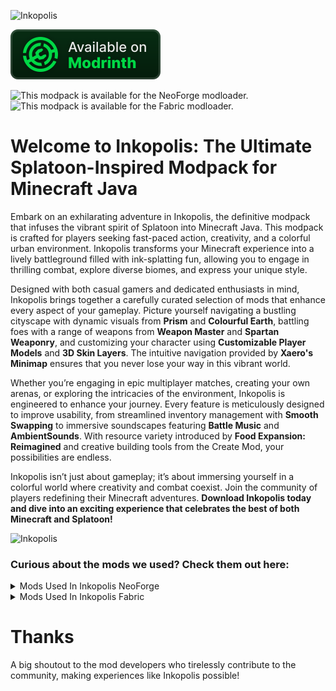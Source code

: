 ![Inkopolis](https://cdn.modrinth.com/data/cached_images/08a91f90324f35c122bc3c4ef32be91a631daa71.jpeg)

![This modpack is available on Modrinth.](https://github.com/intergrav/devins-badges/raw/2dc967fc44dc73850eee42c133a55c8ffc5e30cb/assets/cozy/available/modrinth_vector.svg)

![This modpack is available for the NeoForge modloader.](https://github.com/Steveplays28/noisium/raw/24de632923c03864d65568a2cb5ce1e2cee0a304/docs/assets/badges/compact/supported/neoforge_vector.svg)     ![This modpack is available for the Fabric modloader.](https://github.com/intergrav/devins-badges/raw/2dc967fc44dc73850eee42c133a55c8ffc5e30cb/assets/compact/supported/fabric_vector.svg)

# Welcome to Inkopolis: The Ultimate Splatoon-Inspired Modpack for Minecraft Java

Embark on an exhilarating adventure in Inkopolis, the definitive modpack that infuses the vibrant spirit of Splatoon into Minecraft Java. This modpack is crafted for players seeking fast-paced action, creativity, and a colorful urban environment. Inkopolis transforms your Minecraft experience into a lively battleground filled with ink-splatting fun, allowing you to engage in thrilling combat, explore diverse biomes, and express your unique style.

Designed with both casual gamers and dedicated enthusiasts in mind, Inkopolis brings together a carefully curated selection of mods that enhance every aspect of your gameplay. Picture yourself navigating a bustling cityscape with dynamic visuals from **Prism** and **Colourful Earth**, battling foes with a range of weapons from **Weapon Master** and **Spartan Weaponry**, and customizing your character using **Customizable Player Models** and **3D Skin Layers**. The intuitive navigation provided by **Xaero's Minimap** ensures that you never lose your way in this vibrant world.

Whether you’re engaging in epic multiplayer matches, creating your own arenas, or exploring the intricacies of the environment, Inkopolis is engineered to enhance your journey. Every feature is meticulously designed to improve usability, from streamlined inventory management with **Smooth Swapping** to immersive soundscapes featuring **Battle Music** and **AmbientSounds**. With resource variety introduced by **Food Expansion: Reimagined** and creative building tools from the Create Mod, your possibilities are endless.

Inkopolis isn’t just about gameplay; it’s about immersing yourself in a colorful world where creativity and combat coexist. Join the community of players redefining their Minecraft adventures. **Download Inkopolis today and dive into an exciting experience that celebrates the best of both Minecraft and Splatoon!**

![Inkopolis](https://cdn.modrinth.com/data/cached_images/ca2e9e49d3d7296797e00d3aa52fe838fbba0765.jpeg)

### Curious about the mods we used? Check them out here:

<details>
  <summary>Mods Used In Inkopolis NeoForge</summary>
  
- [**3D Skin Layers**](https://modrinth.com/mod/3dskinlayers) - Render the player skin layer in 3d!
- [**Additional Additions**](https://modrinth.com/mod/addadd) - Additional Additions is a mod that aims to add additional uses for Copper, Amethyst and Glow Ink Sacs as well as other useful additional additions to the game.
- [**AmbientSounds**](https://modrinth.com/mod/ambientsounds) - #listentonature
- [**Animation Overhaul**](https://modrinth.com/mod/animationoverhaul) - Smooth and interactive animations. Customizable and compatible!
- [**AppleSkin**](https://modrinth.com/mod/appleskin) - Food/hunger-related HUD improvements
- [**Architectury API**](https://modrinth.com/mod/architectury-api) - An intermediary api aimed to ease developing multiplatform mods.
- [**Armourer's Workshop**](https://modrinth.com/mod/armourers-workshop) - Cosmetic weapon and armour skins.
- [**Battle Music**](https://modrinth.com/mod/battlemusic) - Adds fully configurable battle music. By default, gives music to elder guardians, wardens, the wither, and the ender dragon.
- [**Better Advancements**](https://modrinth.com/mod/better-advancements) - Better Advancements tries to improve the UI and UX for the advancements system in minecraft 1.12+ in a modded environment
- [**Better Third Person**](https://modrinth.com/mod/better-third-person) - Improves third person camera view.
- [**BetterF3**](https://modrinth.com/mod/betterf3) - BetterF3 is a mod that replaces Minecraft's original debug HUD with a highly customizable, more human-readable HUD.
- [**Cataclysm Weaponery**](https://modrinth.com/mod/cataclysm-weaponery) - New ignitium weapons for L_Ender's Cataclysm mod
- [**Cell (Vanilla+)**](https://modrinth.com/mod/cell) - Adds 200+ various tweaks, items, commands, food, armor, blocks, equipment, automation, and more!
- [**Cherished Worlds**](https://modrinth.com/mod/cherished-worlds) - Favorite/pin/bookmark certain worlds, which will always be at the top of the list and cannot be deleted.
- [**Cloth Config API**](https://modrinth.com/mod/cloth-config) - Configuration Library for Minecraft Mods
- [**Clumps**](https://modrinth.com/mod/clumps) - Clumps XP orbs together to reduce lag
- [**Colourful Earth**](https://modrinth.com/mod/colourful-earth) - You will now be able to dye any dirt block in the game, using your favorite colored dyes! In this way, you will be able to use a lot of new blocks to decorate your buildings or games.
- [**Create**](https://modrinth.com/mod/create) - Aesthetic Technology that empowers the Player
- [**CreativeCore**](https://modrinth.com/mod/creativecore) - A core mod
- [**Customizable Player Models**](https://modrinth.com/mod/custom-player-models) - Customize your minecraft avatar!
- [**Embeddium**](https://modrinth.com/mod/embeddium) - A powerful, mod-friendly, FOSS client performance mod for NeoForge
- [**Food Expansion: Reimagined**](https://modrinth.com/mod/food-expansion-reimagined) - Simple Mod, which adds new Food into the game. Now for newer versions!
- [**Geckolib**](https://modrinth.com/mod/geckolib) - A 3D animation library for entities, blocks, items, armor, and more!
- [**Iceberg**](https://modrinth.com/mod/iceberg) - A modding library that contains new events, helpers, and utilities to make modder's lives easier.
- [**ImmediatelyFast**](https://modrinth.com/mod/immediatelyfast) - Speed up immediate mode rendering in Minecraft
- [**Iris/Oculus & GeckoLib Compat**](https://modrinth.com/mod/geckoanimfix) - Fixes GeckoLib animations not working if using a shaderpack with entity shadows.
- [**Item Borders**](https://modrinth.com/mod/item-borders) - Add colored borders to inventory slots to make your rare items stand out!
- [**Item Highlighter**](https://modrinth.com/mod/item-highlighter) - Highlights newly picked-up items. Simple and convenient.
- [**Jade 🔍**](https://modrinth.com/mod/jade) - Shows information about what you are looking at. (Hwyla/Waila fork for Minecraft 1.16+)
- [**Kotlin for Forge**](https://modrinth.com/mod/kotlin-for-forge) - Adds a Kotlin language loader and provides some optional utilities.
- [**More Effects & Enchants**](https://modrinth.com/mod/more-effects-and-enchants) - This mod adds more effects and enchants along with other random items.
- [**Necronomicon API**](https://modrinth.com/mod/necronomicon) - A personal utility library for my mods.
- [**Paintable**](https://modrinth.com/mod/paintable) - Adds a paint bucket and paintbrush that you can use to paint your walls.
- [**Prism**](https://modrinth.com/mod/prism-lib) - A library all about color! Provides lots of color-related functionality for dependent mods.
- [**Puzzles Lib**](https://modrinth.com/mod/puzzles-lib) - Why's it called Puzzles you ask? That's the puzzle!
- [**Roughly Enough Items (REI)**](https://modrinth.com/mod/rei) - Clean and Customizable. Alternative to Just Enough Items/JEI.
- [**Smooth Swapping**](https://modrinth.com/mod/smooth-swapping) - Moves items smoothly in inventories
- [**Spartan Shields**](https://modrinth.com/mod/spartan-shields) - Needing more Shields in Minecraft? You've come to the right place!
- [**Spartan Weaponry**](https://modrinth.com/mod/spartan-weaponry) - Weapons Galore! A whole new arsenal of weaponry made for Minecraft!
- [**Stylish Effects**](https://modrinth.com/mod/stylish-effects) - Status effect display overhaul: Display them in any menu! And way more compact.
- [**Traveler's Backpack**](https://modrinth.com/mod/travelersbackpack) - Unique and upgradeable backpacks with customisation, Curios API/Trinkets integration and more!
- [**Traveler's Titles**](https://modrinth.com/mod/travelers-titles) - Epic, RPG-like titles when entering biomes & dimensions!
- [**Visuality: Reforged**](https://modrinth.com/mod/visuality-forge) - Little visual improvements by adding a bunch of new particles.
- [**Weapon Master**](https://modrinth.com/mod/weapon-master) - Powerful Modular Weapons with Aesthetic Freedom, Gamechanging Abilities, and Completely Reworked Hit Detection.
- [**Xaero's Minimap**](https://modrinth.com/mod/xaeros-minimap) - Displays a map of the nearby world terrain, players, mobs, entities in the corner of your screen. Lets you create waypoints which help you find the locations you've marked.
- [**YDM's Weapon Master**](https://modrinth.com/mod/weaponmaster) - With this Mod your Hotbar items will be visible on your Character, with a unique location for a Shield and Banner.
- [**YUNG's API**](https://modrinth.com/mod/yungs-api) - Library mod for YUNG's mods.</p>
</details>

<details>
  <summary>Mods Used In Inkopolis Fabric</summary>
  
- [**3D Skin Layers**](https://modrinth.com/mod/3dskinlayers) - Render the player skin layer in 3d!
- [**AmbientSounds**](https://modrinth.com/mod/ambientsounds) - #listentonature
- [**AppleSkin**](https://modrinth.com/mod/appleskin) - Food/hunger-related HUD improvements
- [**Architectury API**](https://modrinth.com/mod/architectury-api) - An intermediary api aimed to ease developing multiplatform mods.
- [**Battle Music**](https://modrinth.com/mod/battlemusic) - Adds fully configurable battle music. By default, gives music to elder guardians, wardens, the wither, and the ender dragon.
- [**Better Advancements**](https://modrinth.com/mod/better-advancements) - Better Advancements tries to improve the UI and UX for the advancements system in minecraft 1.12+ in a modded environment
- [**Better Third Person**](https://modrinth.com/mod/better-third-person) - Improves third person camera view.
- [**BetterF3**](https://modrinth.com/mod/betterf3) - BetterF3 is a mod that replaces Minecraft's original debug HUD with a highly customizable, more human-readable HUD.
- [**Cherished Worlds**](https://modrinth.com/mod/cherished-worlds) - Favorite/pin/bookmark certain worlds, which will always be at the top of the list and cannot be deleted.
- [**Cloth Config API**](https://modrinth.com/mod/cloth-config) - Configuration Library for Minecraft Mods
- [**Clumps**](https://modrinth.com/mod/clumps) - Clumps XP orbs together to reduce lag
- [**Create**](https://modrinth.com/mod/create) - Aesthetic Technology that empowers the Player
- [**CreativeCore**](https://modrinth.com/mod/creativecore) - A core mod
- [**Food Expansion: Reimagined**](https://modrinth.com/mod/food-expansion-reimagined) - Simple Mod, which adds new Food into the game. Now for newer versions!
- [**Jade 🔍**](https://modrinth.com/mod/jade) - Shows information about what you are looking at. (Hwyla/Waila fork for Minecraft 1.16+)
- [**Kotlin for Forge**](https://modrinth.com/mod/kotlin-for-forge) - Adds a Kotlin language loader and provides some optional utilities.
- [**More Effects & Enchants**](https://modrinth.com/mod/more-effects-and-enchants) - This mod adds more effects and enchants along with other random items.
- [**Paintable**](https://modrinth.com/mod/paintable) - Adds a paint bucket and paintbrush that you can use to paint your walls.
- [**Puzzles Lib**](https://modrinth.com/mod/puzzles-lib) - Why's it called Puzzles you ask? That's the puzzle!
- [**Radium**](https://modrinth.com/mod/radium) - Radium is an Unofficial Fork of CaffeineMC's "Lithium", made to work with Forge Mod Loader.
- [**Roughly Enough Items (REI)**](https://modrinth.com/mod/rei) - Clean and Customizable. Alternative to Just Enough Items/JEI.
- [**Stylish Effects**](https://modrinth.com/mod/stylish-effects) - Status effect display overhaul: Display them in any menu! And way more compact.
- [**Traveler's Backpack**](https://modrinth.com/mod/travelersbackpack) - Unique and upgradeable backpacks with customisation, Curios API/Trinkets integration and more!
- [**Visuality: Reforged**](https://modrinth.com/mod/visuality-forge) - Little visual improvements by adding a bunch of new particles.
- [**Wallpapers**](https://modrinth.com/mod/wallpapers) - Wallpapers add new colorful wallpapers that come in a variety of patterns to enhance the aesthetic appeal of your rooms!!
- [**Waxed**](https://modrinth.com/mod/waxed) - Adds wax blocks, wax pillars and now you can wax/unwax some blocks like copper!
- [**Weapon Master**](https://modrinth.com/mod/weapon-master) - Powerful Modular Weapons with Aesthetic Freedom, Gamechanging Abilities, and Completely Reworked Hit Detection.
- [**Xaero's Minimap**](https://modrinth.com/mod/xaeros-minimap) - Displays a map of the nearby world terrain, players, mobs, entities in the corner of your screen. Lets you create waypoints which help you find the locations you've marked.
- [**YDM's Weapon Master**](https://modrinth.com/mod/weaponmaster) - With this Mod your Hotbar items will be visible on your Character, with a unique location for a Shield and Banner.
</details>

# Thanks
A big shoutout to the mod developers who tirelessly contribute to the community, making experiences like Inkopolis possible!
